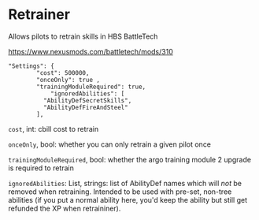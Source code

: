 # Retrainer
Allows pilots to retrain skills in HBS BattleTech

https://www.nexusmods.com/battletech/mods/310


```
"Settings": {
        "cost": 500000,
        "onceOnly": true ,
        "trainingModuleRequired": true,
		    "ignoredAbilities": [
          "AbilityDefSecretSkills",
          "AbilityDefFireAndSteel"
        ],
```

`cost`, int: cbill cost to retrain

`onceOnly`, bool: whether you can only retrain a given pilot once

`trainingModuleRequired`, bool: whether the argo training module 2 upgrade is required to retrain

`ignoredAbilities`: List, strings: list of AbilityDef names which will <i>not</i> be removed when retraining. Intended to be used with pre-set, non-tree abilities (if you put a normal ability here, you'd keep the ability but still get refunded the XP when retraininer).
